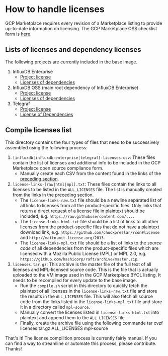 # How to handle licenses

GCP Marketplace requires every revision of a Marketplace listing to provide up-to-date information on licensing. The GCP Marketplace OSS checklist form is [here](https://docs.google.com/spreadsheets/d/1qkpFjAYfqadg7IVmJGEpzEPxyhjE6L8Xi5epE98OCw0/edit#gid=0).

## Lists of licenses and dependency licenses

The following projects are currently included in the base image.

1. InfluxDB Enterprise
    - [Project license](https://docs.influxdata.com/enterprise_influxdb/v1.6/about-the-project/#commercial-license-https-www-influxdata-com-legal-slsa)
    - [Licenses of dependencies](https://raw.githubusercontent.com/influxdata/docs.influxdata.com/master/content/enterprise_influxdb/v1.6/about-the-project/_index.md)
2. InfluxDB OSS (main root dependency of InfluxDB Enterprise)
    - [Project license](https://raw.githubusercontent.com/influxdata/influxdb/v1.6.2/LICENSE)
    - [Licenses of dependencies](https://raw.githubusercontent.com/influxdata/influxdb/v1.6.2/LICENSE_OF_DEPENDENCIES.md)
3. Telegraf
    - [Project license](https://raw.githubusercontent.com/influxdata/telegraf/1.7.4/LICENSE)
    - [License of Dependencies](https://raw.githubusercontent.com/influxdata/telegraf/1.7.4/docs/LICENSE_OF_DEPENDENCIES.md)

## Compile licenses list

This directory contains the four types of files that need to be successively assembled using the following process:

1. `[influxdb|influxdb-enterprise|telegraf]-licenses.csv`: These files contain the list of licenses and additional info to be included in the GCP Marketplace open source compliance form.
    - Manually create each CSV from the content found in the links of the [preceding section]().
2. `license-links-[raw|html|mpl].txt`: These files contain the links to all licenses to be listed in the `ALL_LICENSES` file. The list is manually created from the links in the preceding section.
    - The `license-links-raw.txt` file should be a newline separated list of all links to licenses from all the product-specific files. Only links that return a direct request of a license file in plaintext should be included, e.g. `https://raw.githubusercontent.com/...`.
    - The `license-links-html.txt` file should be a list of links to all other licenses from the product-specific files that do not have a plaintext download link, e.g. `https://github.com/chuckpreslar/rcon#license` and `http://mattn.mit-license.org/2013`.
    - The `license-links-mpl.txt` file should be a list of links to the _source code_ of all dependencies from the product-specific files which are licensed with a Mozilla Public License (MPL) or MPL 2.0, e.g. `https://github.com/hashicorp/raft/archive/master.zip`.
3. `licenses.tar.gz`: This archive is the master file of the full text of all licenses and MPL-licensed source code. This is the file that is actually uploaded to the VM image used in the GCP Marketplace BYOL listing. It needs to be recompiled for every update to the base image.
    - Run the `compile.sh` script in this directory to quickly fetch the plaintext of all licenses in the `license-links-raw.txt` file and store the results in the `ALL_LICENSES` file. This will also fetch all source code from the links listed in the `license-links-mpl.txt` file and store it in a directory called `mpl-source`.
    - Manually convert the licenses listed in `license-links-html.txt` into plaintext and append them to the `ALL_LICENSES` file.
    - Finally, create the archive file using the following commande
        tar cvzf licenses.tar.gz ALL_LICENSES mpl-source

That's it! The license compilition process is currently fairly manual. If you can find a way to streamline or automate this process, please contribute. Thanks!
